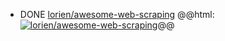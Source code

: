 - DONE [lorien/awesome-web-scraping](https://github.com/lorien/awesome-web-scraping)
  @@html: <a href="https://github.com/lorien/awesome-web-scraping/"><img src="https://github-readme-stats-astronomer.vercel.app/api/pin/?username=lorien&repo=awesome-web-scraping&theme=tokyonight" alt="lorien/awesome-web-scraping"/></a>@@